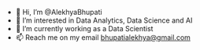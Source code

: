 - 👋 Hi, I’m @AlekhyaBhupati
- 👀 I’m interested in Data Analytics, Data Science and AI
- 🌱 I’m currently working as a Data Scientist
- 📫 Reach me on my email bhupatialekhya@gmail.com

<!---
AlekhyaBhupati/AlekhyaBhupati is a ✨ special ✨ repository because its `README.md` (this file) appears on your GitHub profile.
You can click the Preview link to take a look at your changes.
--->
